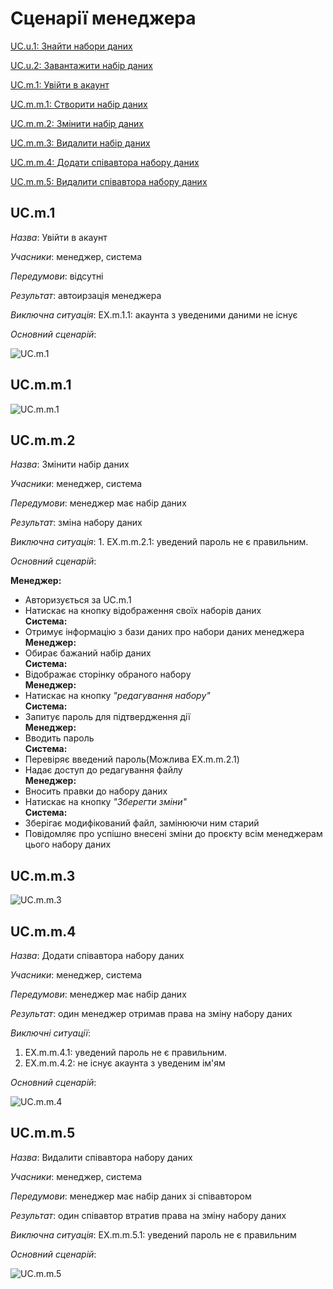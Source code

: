 # Сценарії менеджера

[UC.u.1: Знайти набори даних](https://github.com/mixolydian-b6/Bricks/blob/master/docs/use%20cases/User%20use%20cases.md#UC.u.1)

[UC.u.2: Завантажити набір даних](https://github.com/mixolydian-b6/Bricks/blob/master/docs/use%20cases/User%20use%20cases.md#UC.u.2)

[UC.m.1: Увійти в акаунт](#UC.m.1)

[UC.m.m.1: Створити набір даних](#UC.m.m.1)

[UC.m.m.2: Змінити набір даних](#UC.m.m.2)

[UC.m.m.3: Видалити набір даних](#UC.m.m.3)

[UC.m.m.4: Додати співавтора набору даних](#UC.m.m.4)

[UC.m.m.5: Видалити співавтора набору даних](#UC.m.m.5)

## <a name="UC.m.1">UC.m.1</a>

*Назва*: Увійти в акаунт

*Учасники*: менеджер, система

*Передумови*: відсутні

*Результат*: автоирзація менеджера

*Виключна ситуація*: EX.m.1.1: акаунта з уведеними даними не існує

*Основний сценарій*:

![UC.m.1](http://www.plantuml.com/plantuml/png/bLFDQjHG5DxdAIvreO9CfzqKR0X5y1tSDhRHeEr89kwo69ksk11rKHgG5j6-m6t8Z74cYQ_mdLVmIVmynkiC2DexJ7BElUTyF-UIdN6wcwGl3vvxdk7AS84fMluhp32LIQRxkhHo-qz-AmptTgFeFYvXvGYrlCASqPbXlpMCMtJuXhda1gMSCAaqDB1QcAELenulmoSGW31JDB3P4aiq_FbJ5bIApw3KobPfZ-LSyKxv_egM77ACJYPe9DzsEF-qv-mKi9JTeIJMsvlHER0xF6nkoxiLhx3t394jQpiivCrT8-SwB5ISNOs5kfD2Yl-VIi5Uwc1_BvRAvJNvveQFKfrIEJSBrqn57V6ksTX2ZKYXzt8DYo_Kn1wBbjGdIzTzE4htJH8_UPgIVMlBxIlY1H5dD52JqXe_3FmuUFXeS33O66puwt7WhuU1wzW_t5EqlzXv3uvQfrbJIKv3Q5Pl37P9qpWTlVYLzigY4N4JTquX3vBuyRFn2ZykyHbNk39h-82FE5rp9ynhAJYAxvCpipdS77g_zVR0tWuJVYq_0000)

## <a name="UC.m.m.1">UC.m.m.1</a>

![UC.m.m.1]()

## <a name="UC.m.m.2">UC.m.m.2</a>


*Назва*: Змінити набір даних  

*Учасники*: менеджер, система  

*Передумови*: менеджер має набір даних  

*Результат*: зміна набору даних  

*Виключна ситуація*: 1. EX.m.m.2.1: уведений пароль не є правильним.  

*Основний сценарій*:  
  
**Менеджер:**  
- Авторизується за UC.m.1  
- Натискає на кнопку відображення своїх наборів даних  
**Система:**  
- Отримує інформацію з бази даних про набори даних менеджера  
**Менеджер:**  
- Обирає бажаний набір даних  
**Система:**  
- Відображає сторінку обраного набору  
**Менеджер:**  
- Натискає на кнопку *"редагування набору"*  
**Система:**  
- Запитує пароль для підтвердження дії  
**Менеджер:**  
- Вводить пароль  
**Система:**  
- Перевіряє введений пароль(Можлива EX.m.m.2.1)  
- Надає доступ до редагування файлу  
**Менеджер:**  
- Вносить правки до набору даних  
- Натискає на кнопку *"Зберегти зміни"*  
**Система:**  
- Зберігає модифікований файл, замінюючи ним старий  
- Повідомляє про успішно внесені зміни до проєкту всім менеджерам цього набору даних  

## <a name="UC.m.m.3">UC.m.m.3</a>

![UC.m.m.3]()

## <a name="UC.m.m.4">UC.m.m.4</a>

*Назва*: Додати співавтора набору даних

*Учасники*: менеджер, система

*Передумови*: менеджер має набір даних

*Результат*: один менеджер отримав права на зміну набору даних

*Виключні ситуації*:
  1. EX.m.m.4.1: уведений пароль не є правильним.
  2. EX.m.m.4.2: не існує акаунта з уведеним ім'ям

*Основний сценарій*:

![UC.m.m.4](http://www.plantuml.com/plantuml/png/jLRTJXDH4BxlKvp0XLT29IP4Q1gYyH5Cl1MasYXWIhtZedI5QD9GGvfjOXI3lC1XRQMKxlOLPbx19_6RdcNe2HjOZEv6i-Tdlc--cU-Sih9TVr6hlzzuMoWOF3lqbVeKur-FVb6V6pkOJv_9pkMhyUoZubgnKbcYpnHnan9kq83EEE0EDxd5kzmsT4RMb5RBfMhvsPEvZRa7fVbgkJI_Miw2-KOMC0FUfI6-EePY1ECxfeJ6DEJ0W2Ua7eQduBAI81PZRYiMOYCaqkMzIJITIbQ8YGp2BCL0trk-L7eiN63iquZibCxPIb7U9Jg23j4q4aq6C35_443Pp_iSyW446f1Ow1nCKIWKZR4xcSh5ssPev1URx7966eU-QAcDXwWHDoFhjbiRhHqv0iL0WeNnr94B0Psd2Q06ZVprp18Y4McJOkcnHka-QVzFhuWSt5rC3djDrp59QmbpYQd6uY6owdERNtGNOMDiQavCX4yhbg0BRWdFnPHvILXwm8f4WfEIfe3faBiWpQts12WYGeXR7ct-rByBE9OZQJEt9Vq8h_3sdGqqnjSbbHNhIyLe87DG4GgPqikpkLLVDxNggzTrS2ukwhmyq9X0tGN28xr3dZwVsy3xyEeUqPZrpPSJl0mPQBnqqrKV6L8_hRmdnxKwT0U7GuL1iFWbm6HJPA5MT0vh1XZ6t7BcrDtNpztzJFjemDzsL3Azn-t_bLv-T_SGV0wGc0_I2lD7f3Cq-4-BwwSnLUPh-KVfVIfBUftz4yyitCKpXv8pLAN53Ywp2hnBDgAXp9Azfb0cA7AJcHV8RVTRrcbCzFTl9FRbZlw-w8Lr0sCMvZ6D7If_aWEI3yYnUbgj2-9GZpss0LF0ajnIj-jRxzmmxN1b2zsfwJeQ-hXMNNkpxNKHv_i7dT29cQ4lADB-ZAvWFE0kBFMxqJ4BnOLYuRBhAN1X1GFyxVC7)

## <a name="UC.m.m.5">UC.m.m.5</a>

*Назва*: Видалити співавтора набору даних

*Учасники*: менеджер, система

*Передумови*: менеджер має набір даних зі співавтором

*Результат*: один співавтор втратив права на зміну набору даних

*Виключна ситуація*: EX.m.m.5.1: уведений пароль не є правильним

*Основний сценарій*:

![UC.m.m.5](http://www.plantuml.com/plantuml/png/nLRHRX9H47tdAsxgEyKcfh4GqcZy11DVRIrAb68ell50mJOn8M8CMHAZRMf_OBc2hC3k_iBCB_WbdjbTBdVZsgxnmRjfilVkp9mvCsTksJzfFssrtpHU5GeAgqEVQKO-_gRqdMRSxU0yMP5bURE_SxzqMAhLzkW3QUvHm5toQCvz7d6F1tpAGqLpSbNbe5gfLny_B3QATolRzMfb-w2Q5UOBkGZZyIajy3PIvCCPxpu55DA2-meu3asndG3BbGJnqUUXYGLVZKJ6V1PvqqIoWezMS7DnvF5PUStqIh20EACLkHqheLf9dZsw00_Xj19EYXr0lPM0Oi_dxF1x45G0SS7Jio1CA0fX7LYvfCmKhTB59hUSaSR7D6cfJIgYyRWviZ6xjT6c8nU0yCHP42S27WFGZoG1rA2RjvxPHCGZQP8lFJPUnaxQ_orLHExd9vDVNWRwZp8JUOMY9XngaxR-rm9anVoFPG1zyY8fBN-RBp6sbH38R6HIo5-KCTn26FMYASEhApD3Inw8e9Sskg1C4KiBEPfQdS6nmsE0vgx3DQ84C13WGGesV-gNKHupqGiu3oLzZKTmP_6S61yR82bZA7sLOiiPM3W2Pk1b7JVRHwfLV_wY3SpTNJat2nm3i5l2NPjBzj6JOWFFlSr5QtoEZfz5yR9akUvtJ67EJjJIg9sEhSgRrMZDJwmH2MJVIPeMShfnpr1EzXLuIO4PobMSfxbRRRN-RTmh2kF8_2uUXcdkS0c-tU00t8IttaoEwR82GY3vtpRHrh_Rvkja6qkWraJxMkOxElwWLJzyUP9gC-RxAxHzhRRe4yfslcM-OE_n69dyx8xKJccdL5ZB8WbSsCS6lmH-0G00)
